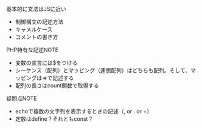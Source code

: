 基本的に文法はJSに近い
- 制御構文の記述方法
- キャメルケース
- コメントの書き方

PHP特有な記述NOTE
- 変数の宣言には$をつける
- シーケンス（配列）とマッピング（連想配列）はどちらも配列。そして、マッピングは=>で記述する
- 配列の長さはcount関数で取得する

疑問点NOTE
- echoで複数の文字列を表示するときの記述（, or . or +）
- 定数はdefine？それともconst？